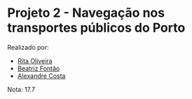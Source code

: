 # Projeto 2 - Navegação nos transportes públicos do Porto

Realizado por:
  - [Rita Oliveira](https://github.com/RitaBaptistaOliveira)
  - [Beatriz Fontão](https://github.com/beatrizfontao)
  - [Alexandre Costa](https://github.com/alexlcosta)

Nota: 17.7
